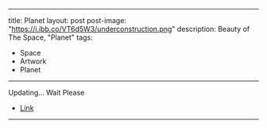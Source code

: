 

---
title: Planet
layout: post
post-image: "https://i.ibb.co/VT6d5W3/underconstruction.png"
description: Beauty of The Space, "Planet"
tags:
- Space
- Artwork
- Planet
---

Updating... Wait Please
* [Link](https://www.instagram.com/p/CpMt8W9PGz9/?utm_source=ig_web_copy_link)

---
